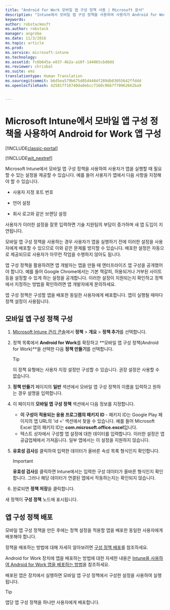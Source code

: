```yaml
---
title: "Android for Work 모바일 앱 구성 정책 사용 | Microsoft 문서"
description: "Intune에서 모바일 앱 구성 정책을 사용하여 사용자가 Android for Work 앱을 실행할 때 필요할 수도 있는 설정을 제공할 수 있습니다."
keywords: 
author: robstackmsft
ms.author: robstack
manager: angrobe
ms.date: 11/3/2016
ms.topic: article
ms.prod: 
ms.service: microsoft-intune
ms.technology: 
ms.assetid: fc6b645a-e837-4b2a-a10f-144065cbd8dd
ms.reviewer: chrisbal
ms.suite: ems
translationtype: Human Translation
ms.sourcegitcommit: b6d5ea579b675d85d4404f289db83055642ffddd
ms.openlocfilehash: 42581ff16740da0ebcc7160c96b7f70962662ba9


---
```


# <a name="configure-android-for-work-apps-with-mobile-app-configuration-policies-in-microsoft-intune"></a>Microsoft Intune에서 모바일 앱 구성 정책을 사용하여 Android for Work 앱 구성

[!INCLUDE[classic-portal](../includes/classic-portal.md)]

[!INCLUDE[wit_nextref](../includes/afw_rollout_disclaimer.md)]

Microsoft Intune에서 모바일 앱 구성 정책을 사용하여 사용자가 앱을 실행할 때 필요할 수 있는 설정을 제공할 수 있습니다. 예를 들어 사용자가 앱에서 다음 사항을 지정해야 할 수 있습니다.

-   사용자 지정 포트 번호

-   언어 설정

-   회사 로고와 같은 브랜딩 설정

사용자가 이러한 설정을 잘못 입력하면 기술 지원팀의 부담이 증가하며 새 앱 도입이 지연됩니다.

모바일 앱 구성 정책을 사용하는 경우 사용자가 앱을 실행하기 전에 이러한 설정을 사용자에게 배포할 수 있으므로 이와 같은 문제를 방지할 수 있습니다. 배포한 설정은 자동으로 제공되므로 사용자가 아무런 작업을 수행하지 않아도 됩니다.

앱 구성 정책을 활용하려면 앱 개발자는 앱을 만들 때 엔터프라이즈 앱 구성을 공개했어야 합니다. 예를 들어 Google Chrome에서는 기본 책갈피, 허용되거나 거부된 사이트 등을 설정할 수 있게 하는 설정을 공개합니다. 이러한 설정이 지원되는지 확인하고 정책에서 지정하는 방법을 확인하려면 앱 개발자에게 문의하세요.

앱 구성 정책은 구성할 앱을 배포한 동일한 사용자에게 배포합니다. 앱이 실행될 때마다 정책 설정이 사용됩니다.

## <a name="configure-a-mobile-app-configuration-policy"></a>모바일 앱 구성 정책 구성

1.  [Microsoft Intune 관리 콘솔](https://manage.microsoft.com)에서 **정책** &gt; **개요** &gt; **정책 추가**를 선택합니다.

2.  정책 목록에서 **Android for Work**를 확장하고 **모바일 앱 구성 정책(Android for Work)**을 선택한 다음 **정책 만들기**를 선택합니다.

    > [!TIP]
    > 이 정책 유형에는 사용자 지정 설정만 구성할 수 있습니다. 권장 설정은 사용할 수 없습니다.

3.  **정책 만들기** 페이지의 **일반** 섹션에서 모바일 앱 구성 정책의 이름을 입력하고 원하는 경우 설명을 입력합니다.

4. 이 페이지의 **모바일 앱 구성 정책** 섹션에서 다음 정보를 지정합니다.
    - **이 구성이 적용되는 응용 프로그램의 패키지 ID** - 패키지 ID는 Google Play 페이지의 앱 URL의 'id =' 섹션에서 찾을 수 있습니다. 예를 들어 Microsoft Excel 앱의 패키지 ID는 **com.microsoft.office.excel**입니다.
    - 텍스트 상자에서 구성할 앱 설정에 대한 데이터를 입력합니다. 이러한 설정은 앱 공급업체에서 가져옵니다. 일부 앱에서는 이 설정을 지원하지 않습니다.
5.  **유효성 검사**를 클릭하여 입력한 데이터가 올바른 속성 목록 형식인지 확인합니다.

    > [!IMPORTANT]
    > **유효성 검사**를 클릭하면 Intune에서는 입력한 구성 데이터가 올바른 형식인지 확인합니다. 그러나 해당 데이터가 연결된 앱에서 작동하는지는 확인되지 않습니다.

6.  완료되면 **정책 저장**을 클릭합니다.

새 정책이 **구성 정책** 노드에 표시됩니다.


## <a name="deploy-the-app-configuration-policy"></a>앱 구성 정책 배포
모바일 앱 구성 정책을 만든 후에는 정책 설정을 적용할 앱을 배포한 동일한 사용자에게 배포해야 합니다.

정책을 배포하는 방법에 대해 자세히 알아보려면 [구성 정책 배포](/intune/deploy-use/manage-settings-and-features-on-your-devices-with-microsoft-intune-policies#deploy-a-configuration-policy)를 참조하세요.

Android for Work 장치에 앱을 배포하는 방법에 대한 자세한 내용은 [Intune을 사용하여 Android for Work 앱을 배포하는 방법](android-for-work-apps.md)을 참조하세요.

배포된 앱은 장치에서 실행하면 모바일 앱 구성 정책에서 구성한 설정을 사용하여 실행됩니다.

> [!TIP]
> 앱당 앱 구성 정책을 하나만 사용자에게 배포합니다.



<!--HONumber=Dec16_HO2-->


